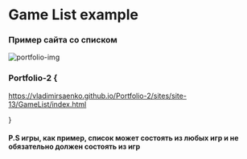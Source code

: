 # Game List example 
 
### Пример сайта со списком 

![portfolio-img](https://user-images.githubusercontent.com/56477695/121777434-b1018100-cb9a-11eb-8086-c0a514e7b4ec.png)

### Portfolio-2 {

https://vladimirsaenko.github.io/Portfolio-2/sites/site-13/GameList/index.html

}

#### P.S игры, как пример, список может состоять из любых игр и не обязательно должен состоять из игр
